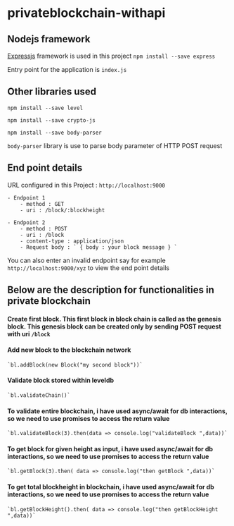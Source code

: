 # privateblockchain-withapi

## Nodejs framework

[Expressjs](https://expressjs.com/) framework is used in this project
` npm install --save express `

Entry point for the application is `index.js`

## Other libraries used
` npm install --save level `

` npm install --save crypto-js `

` npm install --save body-parser `


`body-parser` library is use to parse body parameter of HTTP POST request

## End point details

URL configured in this Project : `http://localhost:9000` 

    - Endpoint 1
        - method : GET
        - uri : /block/:blockheight
    
    - Endpoint 2 
        - method : POST
        - uri : /block
        - content-type : application/json
        - Request body : ` { body : your block message } `

You can also enter an invalid endpoint say for example `http://localhost:9000/xyz` to view the end point details


## Below are the description for functionalities in private blockchain 


#### Create first block. This first block in block chain is called as the genesis block. This genesis block can be created only by sending POST request with uri `/block`


#### Add new block to the blockchain network

    `bl.addBlock(new Block("my second block"))`


#### Validate block stored within leveldb

    `bl.validateChain()`

#### To validate entire blockchain, i have used async/await for db interactions, so we need to use promises to access the return value

    `bl.validateBlock(3).then(data => console.log("validateBlock ",data))`

#### To get block for given height as input, i have used async/await for db interactions, so we need to use promises to access the return value

    `bl.getBlock(3).then( data => console.log("then getBlock ",data))`

#### To get total blockheight in blockchain, i have used async/await for db interactions, so we need to use promises to access the return value

    `bl.getBlockHeight().then( data => console.log("then getBlockHeight ",data))`



